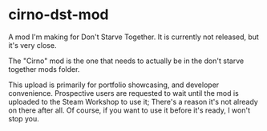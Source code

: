 # cirno-dst-mod

A mod I'm making for Don't Starve Together. It is currently not 
released, but it's very close.

The "Cirno" mod is the one that needs to actually be in the don't starve 
together mods folder.

This upload is primarily for portfolio showcasing, and developer convenience.
Prospective users are requested to wait until the mod is uploaded
to the Steam Workshop to use it; There's a reason it's not already on there
after all. Of course, if you want to use it before it's ready, I won't
stop you.
